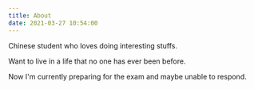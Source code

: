 ```yaml
---
title: About
date: 2021-03-27 10:54:00
---
```


Chinese student who loves doing interesting stuffs.  

Want to live in a life that no one has ever been before.

Now I'm currently preparing for the exam and maybe unable to respond.  
